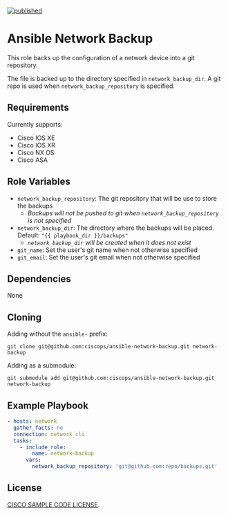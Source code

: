 [![published](https://static.production.devnetcloud.com/codeexchange/assets/images/devnet-published.svg)](https://developer.cisco.com/codeexchange/github/repo/ciscops/ansible-network-backup)

# Ansible Network Backup

This role backs up the configuration of a network device into a git repository.

The file is backed up to the directory specified in `network_backup_dir`.  A git repo is used when
`network_backup_repository` is specified.


## Requirements


Currently supports:
* Cisco IOS XE
* Cisco IOS XR
* Cisco NX OS
* Cisco ASA

## Role Variables


* `network_backup_repository`: The git repository that will be use to store the backups
  * _Backups will not be pushed to git when `network_backup_repository` is not specified_
* `network_backup_dir`: The directory where the backups will be placed. Default: `"{{ playbook_dir }}/backups"`
  * _`network_backup_dir` will be created when it does not exist_
* `git_name`: Set the user's git name when not otherwise specified
* `git_email`: Set the user's git email when not otherwise specified

## Dependencies

None

## Cloning

Adding without the `ansible-` prefix:

`git clone git@github.com:ciscops/ansible-network-backup.git network-backup`

Adding as a submodule:

`git submodule add git@github.com:ciscops/ansible-network-backup.git network-backup`

## Example Playbook


```yaml
- hosts: network
  gather_facts: no
  connection: network_cli
  tasks:
    - include_role:
        name: network-backup
      vars:
        network_backup_repository: 'git@github.com:repo/backups.git'
```

## License


[CISCO SAMPLE CODE LICENSE](./LICENSE).
